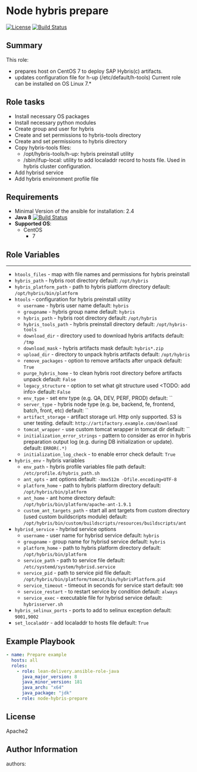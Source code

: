 Node hybris prepare
=========
[![License](https://img.shields.io/badge/license-Apache-green.svg?style=flat)](https://raw.githubusercontent.com/lean-delivery/ansible-role-jboss/master/LICENSE)
[![Build Status](https://travis-ci.org/lean-delivery/ansible-role-bootstrap-hybris-node.svg?branch=master)](https://travis-ci.org/lean-delivery/ansible-role-bootstrap-hybris-node)
## Summary

This role:
  - prepares host on CentOS 7 to deploy SAP Hybris(c) artifacts.
  - updates configuration file for h-up (/etc/default/h-tools)
Current role can be installed on OS Linux 7.*

Role tasks
------------
  - Install necessary OS packages
  - Install necessary python modules
  - Create group and user for hybris
  - Create and set permissions to hybris-tools directory
  - Create and set permissions to hybris directory
  - Copy hybris-tools files:
    - /opt/hybris-tools/h-up: hybris preinstall utility
    - /sbin/ifup-local: utility to add localaddr record to hosts file. Used in hybris cluster configuration.
  - Add hybrisd service
  - Add hybris environment profile file

Requirements
------------

 - Minimal Version of the ansible for installation: 2.4
 - **Java 8** [![Build Status](https://travis-ci.org/lean-delivery/ansible-role-java.svg?branch=master)](https://travis-ci.org/lean-delivery/ansible-role-java)
 - **Supported OS**:
   - CentOS
     - 7

## Role Variables
--------------	 
  - `htools_files` - map with file names and permissions for hybris preinstall
  - `hybris_path` - hybris root directory
    default: `/opt/hybris`
  - `hybris_platform_path` - path to hybris platform directory
    default: `/opt/hybris/bin/platform`
  - `htools` - configuration for hybris preinstall utility
    - `username` - hybris user name
	  default: `hybris`
	- `groupname` - hybris group name
	  default: `hybris`
	- `hybris_path` - hybris root directory
	  default: `/opt/hybris`
	- `hybris_tools_path` - hybris preinstall directory
	  default: `/opt/hybris-tools`
	- `download_dir` - directory used to download hybris artifacts
	  default: `/tmp`
	- `download_mask` - hybris artifacts mask
	  default: `hybris*.zip`
	- `upload_dir` - directory to unpack hybris artifacts
	  default: `/opt/hybris`
	- `remove_packages` - option to remove artifacts after unpack
	  default: `True`
	- `purge_hybris_home` - to clean hybris root directory before artifacts unpack
	  default: `False`
	- `legacy_structure` - option to set what git structure used <TODO: add info>
	  default: `False`
	- `env_type` - set env type (e.g. QA, DEV, PERF, PROD)
	  default: ``
	- `server_type` - hybris node type (e.g. be, backend, fe, frontend, batch, front, etc)
	  default: ``
	- `artifact_storage` - artifact storage url. Http only supported. S3 is uner testing.
	  default: `http://artifactory.example.com/download`
	- `tomcat_wrapper` - use custom tomcat wrapper in tomcat dir
	  default: ``
	- `initialization_error_strings` - pattern to consider as error in hybris preparation output log (e.g. during DB initialization or update).
	  default: `ERROR(.*)`
	- `initialization_log_check` - to enable error check
	  default: `True`
  - `hybris_env` - hybris variables
    - `env_path` - hybris profile variables file path
	  default: `/etc/profile.d/hybris_path.sh`
	- `ant_opts` - ant options
	  default: `-Xmx512m -Dfile.encoding=UTF-8`
	- `platform_home` - path to hybris platform directory
	  default: `/opt/hybris/bin/platform`
	- `ant_home` - ant home directory
	  default: `/opt/hybris/bin/platform/apache-ant-1.9.1`
	- `custom_ant_targets_path` - start all ant targets from custom directory (used custom buildscripts module)
	  default: `/opt/hybris/bin/custom/buildscripts/resources/buildscripts/ant`
  - `hybrisd_service` - hybrisd service options
    - `username` - user name for hybrisd service
	  default: `hybris`
	- `groupname` - group name for hybrisd service
	  default: `hybris`
	- `platform_home` - path to hybris platform directory
	  default: `/opt/hybris/bin/platform`
	- `service_path` - path to service file
	  default: `/etc/systemd/system/hybrisd.service`
	- `service_pid` - path to service pid file
	  default: `/opt/hybris/bin/platform/tomcat/bin/hybrisPlatform.pid`
	- `service_timeout` - timeout in seconds for service start
	  default: `900`
	- `service_restart` - to restart service by condition
	  default: `always`
	- `service_exec` - executable file for hybrisd service
	  default: `hybrisserver.sh`
  - `hybris_selinux_ports` - ports to add to selinux exception
    default: `9001,9002`
  - `set_localaddr` - add localaddr to hosts file
    default: `True`

Example Playbook
----------------

```yaml
- name: Prepare example
  hosts: all
  roles:
    - role: lean-delivery.ansible-role-java
	  java_major_version: 8
      java_minor_version: 181
      java_arch: "x64"
      java_package: "jdk"
    - role: node-hybris-prepare
```

License
-------

Apache2

Author Information
------------------

authors:

